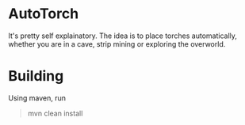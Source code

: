 # AutoTorch
It's pretty self explainatory. The idea is to place torches automatically, whether you are in a cave, strip mining or exploring the overworld.

# Building
Using maven, run
> mvn clean install
